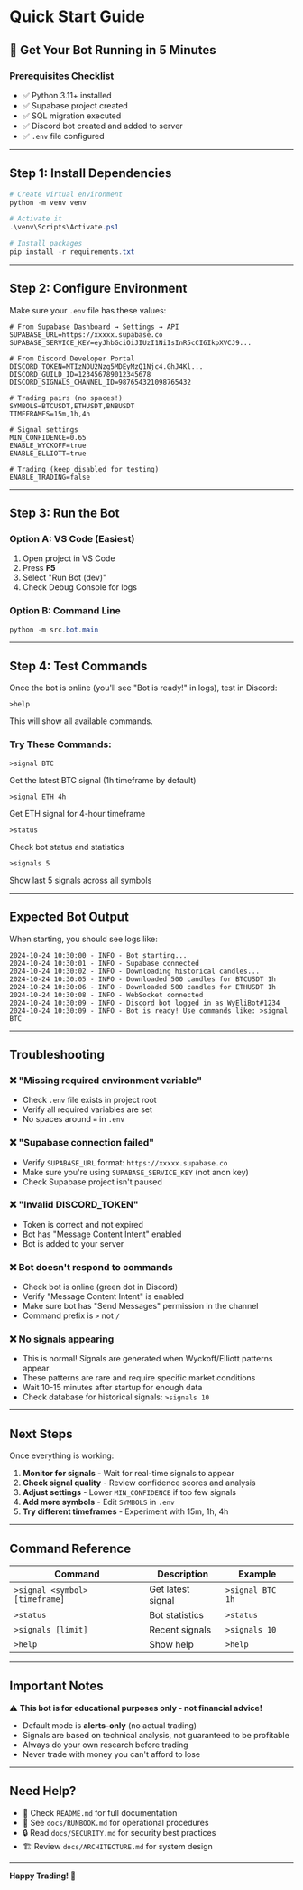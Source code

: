 # Quick Start Guide

## 🚀 Get Your Bot Running in 5 Minutes

### Prerequisites Checklist
- ✅ Python 3.11+ installed
- ✅ Supabase project created
- ✅ SQL migration executed
- ✅ Discord bot created and added to server
- ✅ `.env` file configured

---

## Step 1: Install Dependencies

```powershell
# Create virtual environment
python -m venv venv

# Activate it
.\venv\Scripts\Activate.ps1

# Install packages
pip install -r requirements.txt
```

---

## Step 2: Configure Environment

Make sure your `.env` file has these values:

```env
# From Supabase Dashboard → Settings → API
SUPABASE_URL=https://xxxxx.supabase.co
SUPABASE_SERVICE_KEY=eyJhbGciOiJIUzI1NiIsInR5cCI6IkpXVCJ9...

# From Discord Developer Portal
DISCORD_TOKEN=MTIzNDU2Nzg5MDEyMzQ1Njc4.GhJ4Kl...
DISCORD_GUILD_ID=123456789012345678
DISCORD_SIGNALS_CHANNEL_ID=987654321098765432

# Trading pairs (no spaces!)
SYMBOLS=BTCUSDT,ETHUSDT,BNBUSDT
TIMEFRAMES=15m,1h,4h

# Signal settings
MIN_CONFIDENCE=0.65
ENABLE_WYCKOFF=true
ENABLE_ELLIOTT=true

# Trading (keep disabled for testing)
ENABLE_TRADING=false
```

---

## Step 3: Run the Bot

### Option A: VS Code (Easiest)
1. Open project in VS Code
2. Press **F5**
3. Select "Run Bot (dev)"
4. Check Debug Console for logs

### Option B: Command Line
```powershell
python -m src.bot.main
```

---

## Step 4: Test Commands

Once the bot is online (you'll see "Bot is ready!" in logs), test in Discord:

```
>help
```

This will show all available commands.

### Try These Commands:

```
>signal BTC
```
Get the latest BTC signal (1h timeframe by default)

```
>signal ETH 4h
```
Get ETH signal for 4-hour timeframe

```
>status
```
Check bot status and statistics

```
>signals 5
```
Show last 5 signals across all symbols

---

## Expected Bot Output

When starting, you should see logs like:

```
2024-10-24 10:30:00 - INFO - Bot starting...
2024-10-24 10:30:01 - INFO - Supabase connected
2024-10-24 10:30:02 - INFO - Downloading historical candles...
2024-10-24 10:30:05 - INFO - Downloaded 500 candles for BTCUSDT 1h
2024-10-24 10:30:06 - INFO - Downloaded 500 candles for ETHUSDT 1h
2024-10-24 10:30:08 - INFO - WebSocket connected
2024-10-24 10:30:09 - INFO - Discord bot logged in as WyEliBot#1234
2024-10-24 10:30:09 - INFO - Bot is ready! Use commands like: >signal BTC
```

---

## Troubleshooting

### ❌ "Missing required environment variable"
- Check `.env` file exists in project root
- Verify all required variables are set
- No spaces around `=` in `.env`

### ❌ "Supabase connection failed"
- Verify `SUPABASE_URL` format: `https://xxxxx.supabase.co`
- Make sure you're using `SUPABASE_SERVICE_KEY` (not anon key)
- Check Supabase project isn't paused

### ❌ "Invalid DISCORD_TOKEN"
- Token is correct and not expired
- Bot has "Message Content Intent" enabled
- Bot is added to your server

### ❌ Bot doesn't respond to commands
- Check bot is online (green dot in Discord)
- Verify "Message Content Intent" is enabled
- Make sure bot has "Send Messages" permission in the channel
- Command prefix is `>` not `/`

### ❌ No signals appearing
- This is normal! Signals are generated when Wyckoff/Elliott patterns appear
- These patterns are rare and require specific market conditions
- Wait 10-15 minutes after startup for enough data
- Check database for historical signals: `>signals 10`

---

## Next Steps

Once everything is working:

1. **Monitor for signals** - Wait for real-time signals to appear
2. **Check signal quality** - Review confidence scores and analysis
3. **Adjust settings** - Lower `MIN_CONFIDENCE` if too few signals
4. **Add more symbols** - Edit `SYMBOLS` in `.env`
5. **Try different timeframes** - Experiment with 15m, 1h, 4h

---

## Command Reference

| Command | Description | Example |
|---------|-------------|---------|
| `>signal <symbol> [timeframe]` | Get latest signal | `>signal BTC 1h` |
| `>status` | Bot statistics | `>status` |
| `>signals [limit]` | Recent signals | `>signals 10` |
| `>help` | Show help | `>help` |

---

## Important Notes

⚠️ **This bot is for educational purposes only - not financial advice!**

- Default mode is **alerts-only** (no actual trading)
- Signals are based on technical analysis, not guaranteed to be profitable
- Always do your own research before trading
- Never trade with money you can't afford to lose

---

## Need Help?

- 📖 Check `README.md` for full documentation
- 🔧 See `docs/RUNBOOK.md` for operational procedures
- 🔒 Read `docs/SECURITY.md` for security best practices
- 🏗️ Review `docs/ARCHITECTURE.md` for system design

---

**Happy Trading! 🚀**
